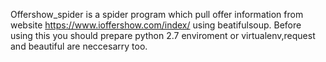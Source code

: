 Offershow_spider is a spider program which pull offer information from website https://www.ioffershow.com/index/ using beatifulsoup.
Before using this you should prepare python 2.7 enviroment or virtualenv,request and beautiful are neccesarry too.

